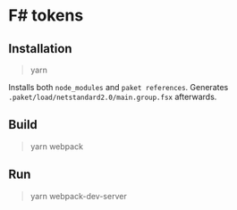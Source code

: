 # F# tokens

## Installation

> yarn

Installs both `node_modules` and `paket references`.
Generates `.paket/load/netstandard2.0/main.group.fsx` afterwards.

## Build

> yarn webpack

## Run

> yarn webpack-dev-server